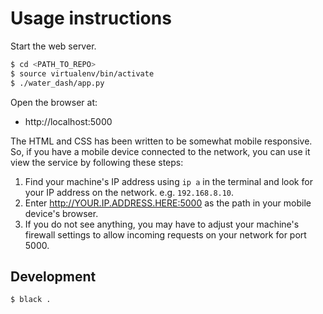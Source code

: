 # Usage instructions

Start the web server.

```bash
$ cd <PATH_TO_REPO>
$ source virtualenv/bin/activate
$ ./water_dash/app.py
```

Open the browser at:

- http://localhost:5000

The HTML and CSS has been written to be somewhat mobile responsive. So, if you have a mobile device connected to the network, you can use it view the service by following these steps:

1. Find your machine's IP address using `ip a` in the terminal and look for your IP address on the network. e.g. `192.168.8.10`.
2. Enter http://YOUR.IP.ADDRESS.HERE:5000 as the path in your mobile device's browser.
3. If you do not see anything, you may have to adjust your machine's firewall settings to allow incoming requests on your network for port 5000.


## Development

```sh
$ black .
```
